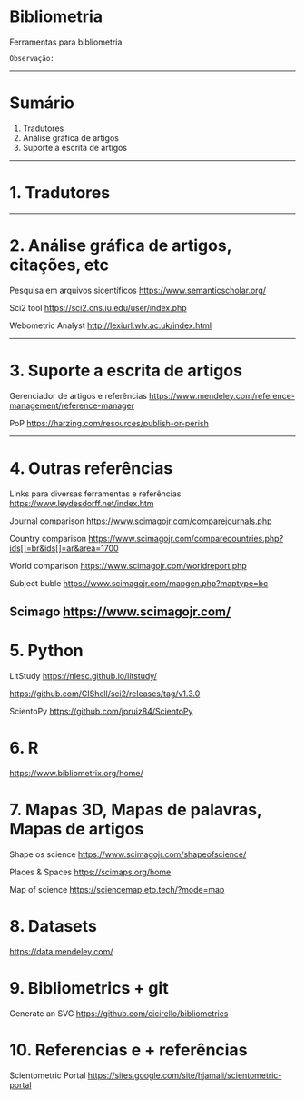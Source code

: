 # Bibliometria

Ferramentas para bibliometria

```
Observação:

```

---
# Sumário

1. Tradutores<br>
2. Análise gráfica de artigos<br>
3. Suporte a escrita de artigos<br>



---
# 1. Tradutores



---
# 2. Análise gráfica de artigos, citações, etc

Pesquisa em arquivos sicentíficos https://www.semanticscholar.org/

Sci2 tool https://sci2.cns.iu.edu/user/index.php

Webometric Analyst http://lexiurl.wlv.ac.uk/index.html

---
# 3. Suporte a escrita de artigos

Gerenciador de artigos e referências https://www.mendeley.com/reference-management/reference-manager

PoP https://harzing.com/resources/publish-or-perish

---
# 4. Outras referências

Links para diversas ferramentas e referências https://www.leydesdorff.net/index.htm

Journal comparison https://www.scimagojr.com/comparejournals.php 

Country comparison  https://www.scimagojr.com/comparecountries.php?ids[]=br&ids[]=ar&area=1700 

World comparison https://www.scimagojr.com/worldreport.php

Subject buble https://www.scimagojr.com/mapgen.php?maptype=bc

Scimago https://www.scimagojr.com/
---
# 5. Python

LitStudy https://nlesc.github.io/litstudy/

https://github.com/CIShell/sci2/releases/tag/v1.3.0

ScientoPy https://github.com/jpruiz84/ScientoPy

# 6. R

https://www.bibliometrix.org/home/

# 7. Mapas 3D, Mapas de palavras, Mapas de artigos

Shape os science https://www.scimagojr.com/shapeofscience/

Places & Spaces https://scimaps.org/home

Map of science https://sciencemap.eto.tech/?mode=map

# 8. Datasets

https://data.mendeley.com/

# 9. Bibliometrics + git

Generate an SVG https://github.com/cicirello/bibliometrics

# 10. Referencias e + referências

Scientometric Portal https://sites.google.com/site/hjamali/scientometric-portal



